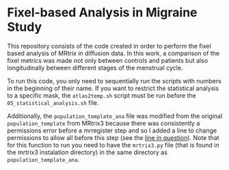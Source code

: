# Fixel-based Analysis in Migraine Study

This repository consists of the code created in order to perform the fixel based analysis of MRtrix in diffusion data. In this work, a comparison of the fixel metrics was made not only between controls and patients but also longitudinally between different stages of the menstrual cycle.

To run this code, you only need to sequentially run the scripts with numbers in the beginning of their name. If you want to restrict the statistical analysis to a specific mask, the `atlas2temp.sh` script must be run before the `05_statistical_analysis.sh` file.

Additionally, the `population_template_ana` file was modified from the original `population_template` from MRtrix3 because there was consistently a permissions error before a mrregister step and so I added a line to change permissions to allow all before this step (see the [line in question](https://github.com/anamatoso/fixel-based-analysis/blob/0f51e81e7a31194940dbcf9d65e2bd4bf48d4026/population_template_ana#L1326)). Note that for this function to run you need to have the `mrtrix3.py` file (that is found in the mrtrix3 instalation directory) in the same directory as `population_template_ana`.
